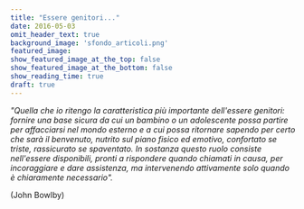 ```yaml
---
title: "Essere genitori...﻿"
date: 2016-05-03
omit_header_text: true
background_image: 'sfondo_articoli.png'
featured_image: 
show_featured_image_at_the_top: false
show_featured_image_at_the_bottom: false
show_reading_time: true
draft: true
---
```


_"Quella che io ritengo la caratteristica più importante dell'essere genitori:
fornire una base sicura da cui un bambino o un adolescente possa partire per
affacciarsi nel mondo esterno e a cui possa ritornare sapendo per certo che
sarà il benvenuto, nutrito sul piano fisico ed emotivo, confortato se triste,
rassicurato se spaventato. In sostanza questo ruolo consiste nell'essere
disponibili, pronti a rispondere quando chiamati in causa, per incoraggiare e
dare assistenza, ma intervenendo attivamente solo quando è chiaramente
necessario"._  
  
(John Bowlby)

